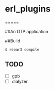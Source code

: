 # erl_plugins
=====

##An OTP application

##Build
```
$ rebar3 compile
```
## TODO
- [ ] gpb
- [ ] dialyzer
